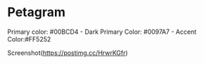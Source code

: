 # Petagram

Primary color: #00BCD4 -
Dark Primary Color: #0097A7 -
Accent Color:#FF5252

Screenshot(https://postimg.cc/HrwrKGfr)
